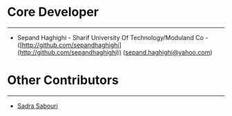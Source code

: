 # Core Developer #

----------
- Sepand Haghighi - Sharif University Of Technology/Moduland Co - ([http://github.com/sepandhaghighi](http://github.com/sepandhaghighi)) ([sepand.haghighi@yahoo.com](mailto:sepand.haghighi@yahoo.com))

# Other Contributors #
----------
- [Sadra Sabouri](https://github.com/sadrasabouri)